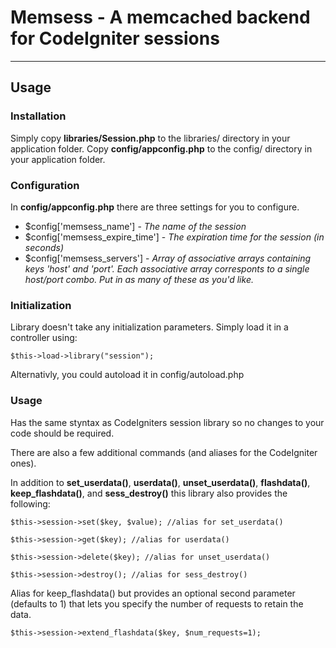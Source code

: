 # Memsess - A memcached backend for CodeIgniter sessions

***

## Usage

### Installation

Simply copy **libraries/Session.php** to the libraries/ directory in your application folder.
Copy **config/appconfig.php** to the config/ directory in your application folder.

### Configuration

In **config/appconfig.php** there are three settings for you to configure.

* $config['memsess_name'] - *The name of the session*
* $config['memsess_expire_time'] - *The expiration time for the session (in seconds)*
* $config['memsess_servers'] - *Array of associative arrays containing keys 'host' and 'port'.  Each associative array corresponts to a single host/port combo.  Put in as many of these as you'd like.*

### Initialization

Library doesn't take any initialization parameters.  Simply load it in a controller using:

`$this->load->library("session");`

Alternativly, you could autoload it in config/autoload.php

### Usage

Has the same styntax as CodeIgniters session library so no changes to your code should be required.

There are also a few additional commands (and aliases for the CodeIgniter ones).

In addition to **set_userdata()**, **userdata()**, **unset_userdata()**, **flashdata()**, **keep_flashdata()**, and **sess_destroy()**
this library also provides the following:

`$this->session->set($key, $value); //alias for set_userdata()`

`$this->session->get($key); //alias for userdata()`

`$this->session->delete($key); //alias for unset_userdata()`

`$this->session->destroy(); //alias for sess_destroy()`

Alias for keep_flashdata() but provides an optional second parameter (defaults to 1) that lets you specify the number of requests to retain the data.

`$this->session->extend_flashdata($key, $num_requests=1);`
